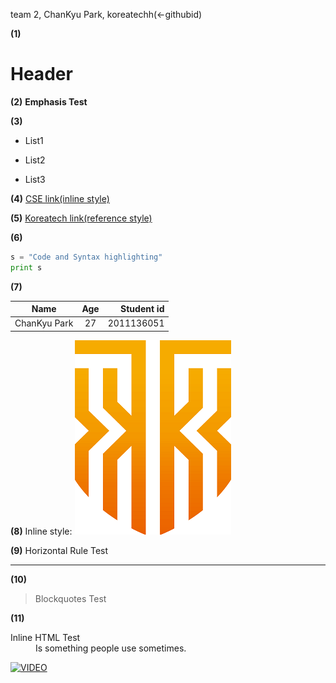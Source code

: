 team 2,  ChanKyu Park,  koreatechh(<-githubid)

**(1)**
# Header

**(2)**
 **Emphasis Test**

**(3)**
* List1
- List2
+ List3

**(4)**
[CSE link(inline style)](https://cse.koreatech.ac.kr)

**(5)**
[Koreatech link(reference style)][A]

[A]: https://www.koreatech.ac.kr

**(6)**
```python
s = "Code and Syntax highlighting"
print s
``` 
**(7)**

| Name | Age | Student id |
|------|:----------:|-------:|
|ChanKyu Park | 27 |2011136051|

**(8)**
Inline style:
![test](https://github.com/koreatechh/planets/blob/master/koreatech.png)

**(9)**
Horizontal Rule Test
***

**(10)**
> Blockquotes Test

**(11)**
<dl>
  <dt>Inline HTML Test</dt>
  <dd>Is something people use sometimes.</dd>
</dl>

[![VIDEO](http://img.youtube.com/vi/YOUTUBE_VIDEO_ID_HERE/0.jpg)](https://www.youtube.com/watch?v=Y4F2roIiqN4)






